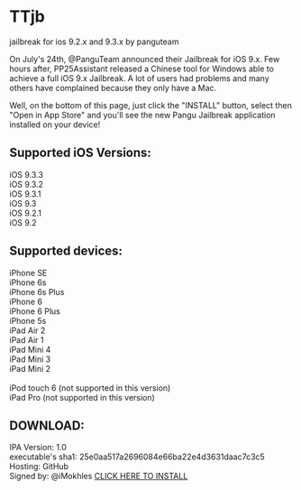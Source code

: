 # TTjb
jailbreak for ios 9.2.x and 9.3.x by panguteam

On July's 24th, @PanguTeam announced their Jailbreak for iOS 9.x. Few hours after, PP25Assistant released a Chinese tool for Windows able to achieve a full iOS 9.x Jailbreak.
A lot of users had problems and many others have complained because they only have a Mac.

Well, on the bottom of this page, just click the "INSTALL" button, select then "Open in App Store" and you'll see the new Pangu Jailbreak application installed on your device!

## Supported iOS Versions:<br />
iOS 9.3.3<br />
iOS 9.3.2<br />
iOS 9.3.1<br />
iOS 9.3<br />
iOS 9.2.1<br />
iOS 9.2<br />

## Supported devices:<br />
iPhone SE<br />
iPhone 6s <br />
iPhone 6s Plus<br />
iPhone 6<br />
iPhone 6 Plus<br />
iPhone 5s<br />
iPad Air 2<br />
iPad Air 1<br />
iPad Mini 4<br />
iPad Mini 3<br />
iPad Mini 2<br />
<br />
iPod touch 6 (not supported in this version)<br />
iPad Pro (not supported in this version)<br />

## DOWNLOAD: <br />
IPA Version: 1.0<br />
executable's sha1: 25e0aa517a2696084e66ba22e4d3631daac7c3c5<br />
Hosting: GitHub<br />
Signed by: @iMokhles
[CLICK HERE TO INSTALL](http://tinyurl.com/jxk64fj)<br />
